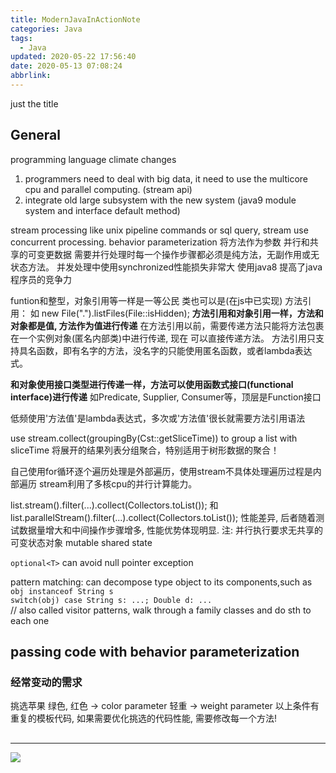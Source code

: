 ```yaml
---
title: ModernJavaInActionNote
categories: Java
tags:
  - Java
updated: 2020-05-22 17:56:40
date: 2020-05-13 07:08:24
abbrlink:
---
```

just the title
<!-- more -->

## General
programming language climate changes
1. programmers need to deal with big data, it need to use the multicore cpu and parallel 
computing.  (stream api)
2. integrate old large subsystem with the new system (java9 module system and interface 
default method)

stream processing
   like unix pipeline commands or sql query, stream use concurrent processing. 
behavior parameterization
   将方法作为参数 
并行和共享的可变更数据
   需要并行处理时每一个操作步骤都必须是纯方法，无副作用或无状态方法。
   并发处理中使用synchronized性能损失非常大
使用java8 提高了java 程序员的竞争力

funtion和整型，对象引用等一样是一等公民 类也可以是(在js中已实现)
方法引用： 如 new File(".").listFiles(File::isHidden);
**方法引用和对象引用一样，方法和对象都是值, 方法作为值进行传递**
    在方法引用以前，需要传递方法只能将方法包裹在一个实例对象(匿名内部类)中进行传递, 现在
    可以直接传递方法。
方法引用只支持具名函数，即有名字的方法，没名字的只能使用匿名函数，或者lambda表达式。

**和对象使用接口类型进行传递一样，方法可以使用函数式接口(functional interface)进行传递**
如Predicate, Supplier, Consumer等，顶层是Function接口

低频使用'方法值'是lambda表达式，多次或'方法值'很长就需要方法引用语法

use stream.collect(groupingBy(Cst::getSliceTime)) to group a list with sliceTime
将展开的结果列表分组聚合，特别适用于树形数据的聚合！

自己使用for循环逐个遍历处理是外部遍历，使用stream不具体处理遍历过程是内部遍历
stream利用了多核cpu的并行计算能力。

list.stream().filter(...).collect(Collectors.toList());
和
list.parallelStream().filter(...).collect(Collectors.toList());
性能差异, 后者随着测试数据量增大和中间操作步骤增多, 性能优势体现明显.
注: 并行执行要求无共享的可变状态对象 mutable shared state

`optional<T>` can avoid null pointer exception

pattern matching:  can decompose type object to its components,such as 
`obj instanceof String s`  
`switch(obj) case String s: ...; Double d: ...`  
    // also called visitor patterns, walk through a family classes and do sth to each one

## passing code with behavior parameterization
### 经常变动的需求
挑选苹果 
  绿色, 红色 -> color parameter
  轻重   -> weight parameter
 以上条件有重复的模板代码, 如果需要优化挑选的代码性能, 需要修改每一个方法!



##
<hr />
<img src="http://wutaotaospace.oss-cn-beijing.aliyuncs.com/image/20200513_1.jpg" class="full-image" />
